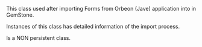 This class used after importing Forms from Orbeon (Jave) application into in GemStone.

Instances of this class has detailed information of the import process.

Is a NON persistent class.